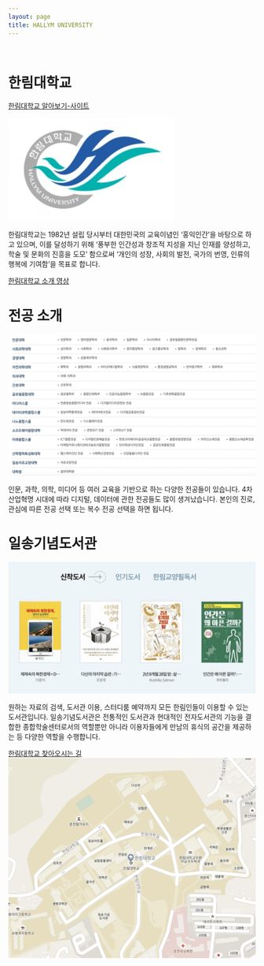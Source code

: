 ```yaml
---
layout: page
title: HALLYM UNIVERSITY
---
```


<br/>


# 한림대학교
[한림대학교 알아보기-사이트](https://www.hallym.ac.kr)
	
![한림대](https://raw.githubusercontent.com/geniee2/geniee2.github.io/master/assets/img/hl.jpeg)


한림대학교는 1982년 설립 당시부터 대한민국의 교육이념인 ‘홍익인간’을 바탕으로 하고 있으며, 이를 달성하기 위해 ‘풍부한 인간성과 창조적 지성을 지닌 인재를 양성하고, 학술 및 문화의 진흥을 도모’ 함으로써 ‘개인의 성장, 사회의 발전, 국가의 번영, 인류의 행복에 기여함’을 목표로 합니다.

[한림대학교 소개 영상](https://youtu.be/kPF0b71r7GU)



# 전공 소개

![전공](https://raw.githubusercontent.com/geniee2/geniee2.github.io/master/assets/img/mj.jpg)



인문, 과학, 의학, 미디어 등 여러 교육을 기반으로 하는 다양한 전공들이 있습니다. 4차 산업혁명 시대에 따라 디지털, 데이터에 관한 전공들도 많이 생겨났습니다. 본인의 진로, 관심에 따른 전공 선택 또는 복수 전공 선택을 하면 됩니다. 



# 일송기념도서관

![도서관](https://raw.githubusercontent.com/geniee2/geniee2.github.io/master/assets/img/dg.jpg)



원하는 자료의 검색, 도서관 이용, 스터디룸 예약까지 모든 한림인들이 이용할 수 있는 도서관입니다. 일송기념도서관은 전통적인 도서관과 현대적인 전자도서관의 기능을 결합한 종합학술센터로서의 역할뿐만 아니라 이용자들에게 만남의 휴식의 공간을 제공하는 등 다양한 역할을 수행합니다.








[한림대학교 찾아오시는 길](https://www.google.co.kr/maps/place/한림대학교/@37.8863021,127.7359628,17z/data=!3m1!4b1!4m5!3m4!1s0x3562e5e939c43ac7:0x2419c3aa2130905c!8m2!3d37.8862979!4d127.7381568?hl=ko)
![지도](https://raw.githubusercontent.com/geniee2/geniee2.github.io/master/assets/img/스크린샷%202021-04-13%20오전%202.36.33.png)




